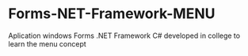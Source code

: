 # Forms-NET-Framework-MENU
 Aplication windows Forms .NET Framework C#  developed in college to learn the menu concept

